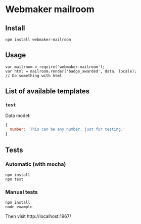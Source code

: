 # Webmaker mailroom

## Install
```
npm install webmaker-mailroom
```

## Usage
```
var mailroom = require('webmaker-mailroom');
var html = mailroom.render('badge_awarded', data, locale);
// Do something with html
```
## List of available templates

### `test`
Data model:
```js
{
  number: 'This can be any number, just for testing.'
}
```

## Tests

### Automatic (with mocha)

```
npm install
npm test
```
### Manual tests

```
npm install
node example
```
Then visit http://localhost:1967/<template name> in your browser.

## Adding a new email template

1. If your email event is called "Awesome Event", create an html file in `templates/` called `awesome_event.html`
2. Refer to the [nunjucks templating docs](http://mozilla.github.io/nunjucks/templating.html) for how to add templated data.
3. Add strings to `locale/en_US/strings.json`. In the template, you should use the syntax `{{ 'key-name' | gettext }}`
3. Manually test your template by running `npm example`. If your html file was `templates/awesome_event.html`, you would navigate to `http://localhost:1967/awesome_event` in your browser.
4. Add automatic tests for your template to `test/test.js` and run `npm test`.
5. Update the 'List of available templates' section in `README.md`  with the event name and data model.

